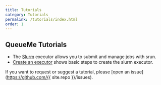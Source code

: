 ```yaml
---
title: Tutorials
category: Tutorials
permalink: /tutorials/index.html
order: 1
---
```


## QueueMe Tutorials

 - The [Slurm](slurm/) executor allows you to submit and manage jobs with srun.
 - [Create an executor](create-executor/) shows basic steps to create the slurm executor.

If you want to request or suggest a tutorial, please [open an issue](https://github.com/{{ site.repo }}/issues).
